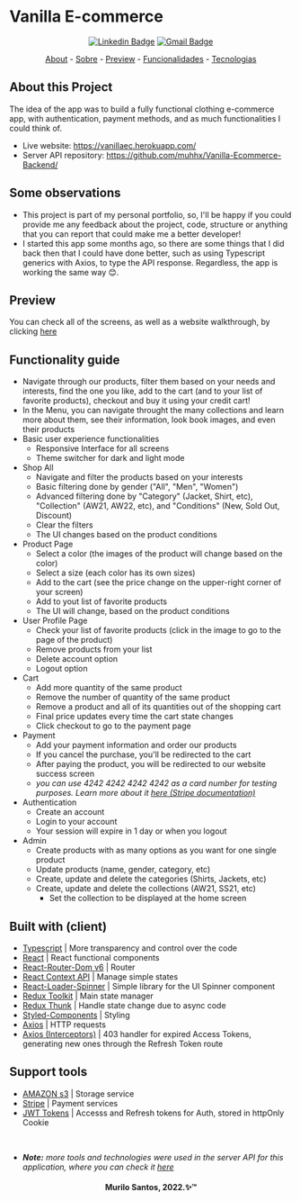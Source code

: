 <h1>Vanilla E-commerce</h1>
<div align="center">

[![Linkedin Badge](https://img.shields.io/badge/-Murilo%20Santos-231f20?style=flat-square&logo=Linkedin&logoColor=white&link=https://www.linkedin.com/in/giovannalinda)](https://www.linkedin.com/in/muhhx)
[![Gmail Badge](https://img.shields.io/badge/-muriloue@gmail.com-231f20?style=flat-square&logo=Gmail&logoColor=white&link=mailto:muriloue@gmail.com)](mailto:muriloue@gmail.com)

</div>
<p align="center">
    <a href="#About this Project">About</a> -
    <a href="#Sobre">Sobre</a> -
    <a href="#Preview">Preview</a> -
    <a href="#Funcionalidades">Funcionalidades</a> -
    <a href="#Built">Tecnologias</a>
</p>

## About this Project
The idea of the app was to build a fully functional clothing e-commerce app, with authentication, payment methods, and as much functionalities I could think of.

- Live website: <https://vanillaec.herokuapp.com/>
- Server API repository: <https://github.com/muhhx/Vanilla-Ecommerce-Backend/> 

## Some observations
- This project is part of my personal portfolio, so, I'll be happy if you could provide me any feedback about the project, code, structure or anything that you can report that could make me a better developer!
- I started this app some months ago, so there are some things that I did back then that I could have done better, such as using Typescript generics with Axios, to type the API response. Regardless, the app is working the same way 😊.

## Preview
You can check all of the screens, as well as a website walkthrough, by clicking [here](linktosomething)

## Functionality guide
- Navigate through our products, filter them based on your needs and interests, find the one you like, add to the cart (and to your list of favorite products), checkout and buy it using your credit cart!
- In the Menu, you can navigate throught the many collections and learn more about them, see their information, look book images, and even their products
- Basic user experience functionalities
  - Responsive Interface for all screens
  - Theme switcher for dark and light mode
- Shop All
  - Navigate and filter the products based on your interests
  - Basic filtering done by gender ("All", "Men", "Women")
  - Advanced filtering done by "Category" (Jacket, Shirt, etc), "Collection" (AW21, AW22, etc), and "Conditions" (New, Sold Out, Discount)
  - Clear the filters
  - The UI changes based on the product conditions
- Product Page
  - Select a color (the images of the product will change based on the color)
  - Select a size (each color has its own sizes)
  - Add to the cart (see the price change on the upper-right corner of your screen)
  - Add to yout list of favorite products
  - The UI will change, based on the product conditions
- User Profile Page
  - Check your list of favorite products (click in the image to go to the page of the product)
  - Remove products from your list
  - Delete account option
  - Logout option
- Cart
  - Add more quantity of the same product
  - Remove the number of quantity of the same product
  - Remove a product and all of its quantities out of the shopping cart
  - Final price updates every time the cart state changes
  - Click checkout to go to the payment page
- Payment
  - Add your payment information and order our products
  - If you cancel the purchase, you'll be redirected to the cart
  - After paying the product, you will be redirected to our website success screen
  - *you can use 4242 4242 4242 4242 as a card number for testing purposes. Learn more about it [here (Stripe documentation)](https://stripe.com/docs/testing)*
- Authentication
  - Create an account
  - Login to your account
  - Your session will expire in 1 day or when you logout
- Admin
  - Create products with as many options as you want for one single product
  - Update products (name, gender, category, etc)
  - Create, update and delete the categories (Shirts, Jackets, etc)
  - Create, update and delete the collections (AW21, SS21, etc)
      - Set the collection to be displayed at the home screen

## Built with (client)
- [Typescript](TypeScript) | More transparency and control over the code
- [React](React) | React functional components
- [React-Router-Dom v6](React) | Router
- [React Context API](React) | Manage simple states
- [React-Loader-Spinner](React) | Simple library for the UI Spinner component
- [Redux Toolkit](React) | Main state manager
- [Redux Thunk](React) | Handle state change due to async code
- [Styled-Components](React) | Styling
- [Axios](React) | HTTP requests
- [Axios (Interceptors)](React) | 403 handler for expired Access Tokens, generating new ones through the Refresh Token route

## Support tools
- [AMAZON s3](React) | Storage service
- [Stripe](React) | Payment services
- [JWT Tokens](React) | Accesss and Refresh tokens for Auth, stored in httpOnly Cookie
</br>

- ***Note:** more tools and technologies were used in the server API for this application, where you can check it [here](https://github.com/muhhx/Vanilla-Ecommerce-Backend)*



<h4 align="center">Murilo Santos, 2022.✨™</h4>
